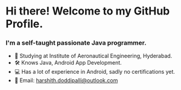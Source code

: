 # Hi there! Welcome to my GitHub Profile.
### I'm a self-taught passionate Java programmer.
- 🏫 Studying at Institute of Aeronautical Engineering, Hyderabad.
- 🛠️ Knows Java, Android App Development.
- 💻 Has a lot of experience in Android, sadly no certifications yet.
- 📧 Email: harshith.doddipalli@outlook.com
